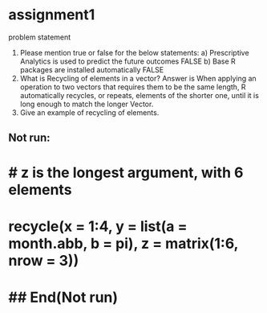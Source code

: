 # assignment1
problem statement 
1. Please mention true or false for the below statements: 
a) Prescriptive Analytics is used to predict the future outcomes FALSE
b) Base R packages are installed automatically FALSE
2. What is Recycling of elements in a vector?
Answer is When applying an operation to two vectors that requires them to be the same length, R automatically recycles, or repeats, elements of the shorter one, until it is long enough to match the longer Vector.
3. Give an example of recycling of elements.
## Not run: 
# # z is the longest argument, with 6 elements
# recycle(x = 1:4, y = list(a = month.abb, b = pi), z = matrix(1:6, nrow = 3))
# ## End(Not run)
